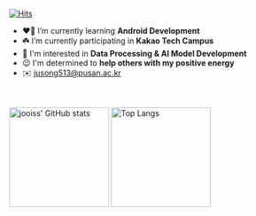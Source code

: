 [![Hits](https://hits.seeyoufarm.com/api/count/incr/badge.svg?url=https%3A%2F%2Fgithub.com%2Fjooiss&count_bg=%23FFFFFF&title_bg=%23555555&icon=&icon_color=%23CECECE&title=%E2%98%81%EF%B8%8F&edge_flat=true)](https://hits.seeyoufarm.com)
- ❤️‍🔥 I’m currently learning <strong>Android Development</strong>
- ☘️ I’m currently participating in <strong>Kakao Tech Campus</strong>
- 👀 I'm interested in <strong>Data Processing & AI Model Development</strong>
- 😉 I'm determined to <strong>help others with my positive energy</strong>
- ✉️ jusong513@pusan.ac.kr
<br>
<br>
<div>
    <img src="https://github-readme-stats.vercel.app/api?username=jooiss&show_icons=true&theme=default" alt="jooiss' GitHub stats" style="height: 180px;">
    <img src="https://github-readme-stats.vercel.app/api/top-langs/?username=jooiss&layout=compact" alt="Top Langs" style="height: 180px;">
</div>
